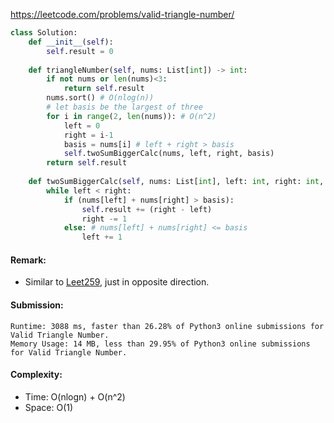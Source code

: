 https://leetcode.com/problems/valid-triangle-number/

```python
class Solution:
    def __init__(self):
        self.result = 0
        
    def triangleNumber(self, nums: List[int]) -> int:
        if not nums or len(nums)<3:
            return self.result
        nums.sort() # O(nlog(n))
        # let basis be the largest of three
        for i in range(2, len(nums)): # O(n^2)
            left = 0
            right = i-1
            basis = nums[i] # left + right > basis
            self.twoSumBiggerCalc(nums, left, right, basis)
        return self.result
            
    def twoSumBiggerCalc(self, nums: List[int], left: int, right: int, basis: int):
        while left < right:
            if (nums[left] + nums[right] > basis):
                self.result += (right - left)
                right -= 1
            else: # nums[left] + nums[right] <= basis
                left += 1
```
#### Remark:
- Similar to [Leet259](https://github.com/chkao831/Algo_learning_notes/blob/main/Two-pointers/LeetCode_259_3Sum-Smaller.md), just in opposite direction. 
#### Submission:
```
Runtime: 3088 ms, faster than 26.28% of Python3 online submissions for Valid Triangle Number.
Memory Usage: 14 MB, less than 29.95% of Python3 online submissions for Valid Triangle Number.
```
#### Complexity:
- Time: O(nlogn) + O(n^2)
- Space: O(1)
